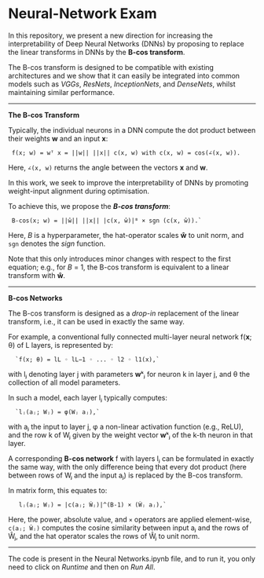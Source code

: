 # Neural-Network Exam

In this repository, we present a new direction for increasing the interpretability of Deep Neural Networks (DNNs) by proposing to replace the linear transforms in DNNs by the **B-cos transform**. 

The B-cos transform is designed to be compatible with existing architectures and we show that it can easily be integrated into common models such as *VGGs*, *ResNets*, *InceptionNets*, and *DenseNets*, whilst maintaining similar performance. 

---

**The B-cos Transform**

Typically, the individual neurons in a DNN compute the dot product between their weights **w** and an input **x**:

     f(x; w) = wᵀ x = ||w|| ||x|| c(x, w) with c(x, w) = cos(∠(x, w)).

Here, `∠(x, w)` returns the angle between the vectors **x** and **w**.

In this work, we seek to improve the interpretability of DNNs by promoting weight-input alignment during optimisation. 

To achieve this, we propose the ***B-cos transform***:

     B-cos(x; w) = ||ŵ|| ||x|| |c(x, ŵ)|ᴮ × sgn (c(x, ŵ)).`

Here, *B* is a hyperparameter, the hat-operator scales **ŵ** to unit norm, and `sgn` denotes the *sign* function. 

Note that this only introduces minor changes with respect to the first equation; e.g., for *B* = 1, the B-cos transform is equivalent to a linear transform with **ŵ**. 

---

**B-cos Networks**

The B-cos transform is designed as a *drop-in* replacement of the linear transform, i.e., it can be used in exactly the same way.

For example, a conventional fully connected multi-layer neural network f(**x**; θ) of L layers, is represented by:

      `f(x; θ) = lL ◦ lL−1 ◦ ... ◦ l2 ◦ l1(x),`

with lⱼ denoting layer j with parameters **w**ᵏⱼ for neuron k in layer j, and θ the collection of all model parameters. 

In such a model, each layer lⱼ typically computes:

      `lⱼ(aⱼ; Wⱼ) = φ(Wⱼ aⱼ),`

with aⱼ the input to layer j, φ a non-linear activation function (e.g., ReLU), and the row k of Wⱼ given by the weight vector **w**ᵏⱼ of the k-th neuron in that layer. 

A corresponding **B-cos network** f with layers lⱼ can be formulated in exactly the same way, with the only difference being that every dot product (here between rows of Wⱼ and the input aⱼ) is replaced by the B-cos transform. 

In matrix form, this equates to:

       lⱼ(aⱼ; Wⱼ) = |c(aⱼ; Ŵⱼ)|^(B-1) × (Ŵⱼ aⱼ),`

Here, the power, absolute value, and `×` operators are applied element-wise, `c(aⱼ; Ŵⱼ)` computes the cosine similarity between input aⱼ and the rows of Ŵⱼ, and the hat operator scales the rows of Ŵⱼ to unit norm. 

---

The code is present in the Neural Networks.ipynb file, and to run it, you only need to click on *Runtime* and then on *Run All*.
